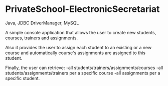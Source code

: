 # PrivateSchool-ElectronicSecretariat
Java, JDBC DriverManager, MySQL

A simple console application that allows the user to create new students, courses, trainers and assignments.

Also it provides the user to assign each student to an existing or a new course and automatically course's
assignments are assigned to this student.

Finally, the user can retrieve:
-all students/trainers/assignments/courses
-all students/assignments/trainers per a specific course
-all assignments per a specific student. 
